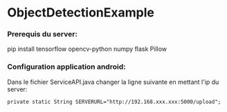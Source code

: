 # ObjectDetectionExample

### Prerequis du server:
pip install tensorflow opencv-python numpy flask Pillow

### Configuration application android:

Dans le fichier ServiceAPI.java changer la ligne suivante en mettant l'ip du server:

    private static String SERVERURL="http://192.168.xxx.xxx:5000/upload";
